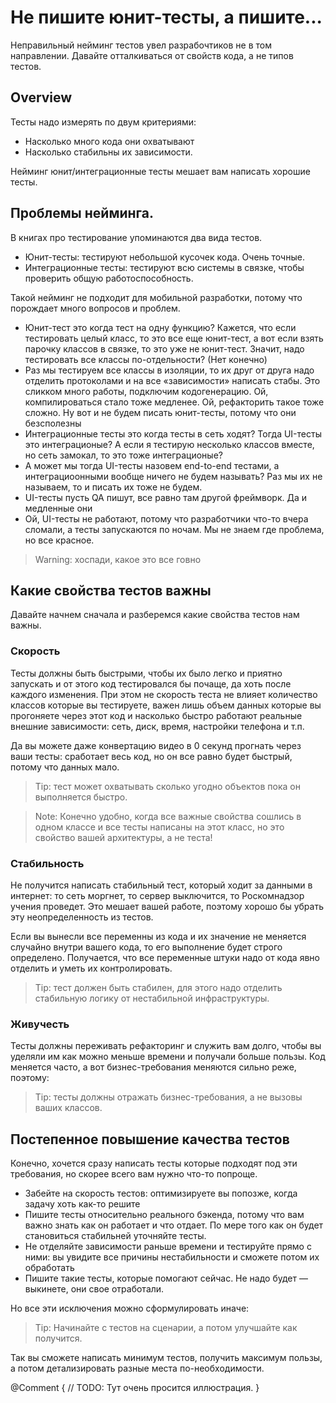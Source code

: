 # Не пишите юнит-тесты, а пишите...

Неправильный нейминг тестов увел разрабочтиков не в том направлении. Давайте отталкиваться от свойств кода, а не типов тестов.


## Overview

Тесты надо измерять по двум критериями:
- Насколько много кода они охватывают
- Насколько стабильны их зависимости. 

Нейминг юнит/интеграционные тесты мешает вам написать хорошие тесты. 


## Проблемы нейминга. 

В книгах про тестирование упоминаются два вида тестов. 
- Юнит-тесты: тестируют небольшой кусочек кода. Очень точные. 
- Интеграционные тесты: тестируют всю системы в связке, чтобы проверить общую работоспособность. 

Такой нейминг не подходит для мобильной разработки, потому что порождает много вопросов и проблем. 

- Юнит-тест это когда тест на одну функцию? Кажется, что если тестировать целый класс, то это все еще юнит-тест, а вот если взять парочку классов в связке, то это уже не юнит-тест. Значит, надо тестировать все классы по-отдельности? (Нет конечно)
- Раз мы тестируем все классы в изоляции, то их друг от друга надо отделить протоколами и на все «зависимости» написать стабы. Это сликком много работы, подключим кодогенерацию. Ой, компилироваться стало тоже медленее. Ой, рефакторить такое тоже сложно. Ну вот и не будем писать юнит-тесты, потому что они безсполезны
- Интеграционные тесты это когда тесты в сеть ходят? Тогда UI-тесты это интеграционые? А если я тестирую несколько классов вместе, но сеть замокал, то это тоже интеграционые? 
- А может мы тогда UI-тесты назовем end-to-end тестами, а интеграциоонными вообще ничего не будем называть? Раз мы их не называем, то и писать их тоже не будем. 
- UI-тесты пусть QA пишут, все равно там другой фреймворк. Да и медленные они
- Ой, UI-тесты не работают, потому что разработчики что-то вчера сломали, а тесты запускаются по ночам. Мы не знаем где проблема, но все красное. 

> Warning: хоспади, какое это все говно



## Какие свойства тестов важны

Давайте начнем сначала и разберемся какие свойства тестов нам важны. 

### Скорость
Тесты должны быть быстрыми, чтобы их было легко и приятно запускать и от этого код тестировался бы почаще, да хоть после каждого изменения. При этом не скорость теста не влияет количество классов которые вы тестируете, важен лишь объем данных которые вы прогоняете через этот код и насколько быстро работают реальные внешние зависимости: сеть, диск, время, настройки телефона и т.п. 

Да вы можете даже конвертацию видео в 0 секунд прогнать через ваши тесты: сработает весь код, но он все равно будет быстрый, потому что данных мало. 

> Tip: тест может охватывать сколько угодно объектов пока он выполняется быстро.

> Note: Конечно удобно, когда все важные свойства сошлись в одном классе и все тесты написаны на этот класс, но это свойство вашей архитектуры, а не теста!


### Стабильность
Не получится написать стабильный тест, который ходит за данными в интернет: то сеть моргнет, то сервер выключится, то Роскомнадзор учения проведет. Это мешает вашей работе, поэтому хорошо бы убрать эту неопределенность из тестов. 

Если вы вынесли все переменны из кода и их значение не меняется случайно внутри вашего кода, то его выполнение будет строго определено. Получается, что все переменные штуки надо от кода явно отделить и уметь их контролировать.  

> Tip: тест должен быть стабилен, для этого надо отделить стабильную логику от нестабильной инфраструктуры.


### Живучесть

Тесты должны переживать рефакторинг и служить вам долго, чтобы вы уделяли им как можно меньше времени и получали больше пользы. Код меняется часто, а вот бизнес-требования меняются сильно реже, поэтому:

> Tip: тесты должны отражать бизнес-требования, а не вызовы ваших классов.     


## Постепенное повышение качества тестов

Конечно, хочется сразу написать тесты которые подходят под эти требования, но скорее всего вам нужно что-то попроще. 

- Забейте на скорость тестов: оптимизируете вы попозже, когда задачу хоть как-то решите
- Пишите тесты относительно реального бэкенда, потому что вам важно знать как он работает и что отдает. По мере того как он будет становиться стабильней уточняйте тесты. 
- Не отделяйте зависимости раньше времени и тестируйте прямо с ними: вы увидите все причины нестабильности и сможете потом их обработать
- Пишите такие тесты, которые помогают сейчас. Не надо будет — выкинете, они свое отработали. 

Но все эти исключения можно сформулировать иначе:

> Tip: Начинайте с тестов на сценарии, а потом улучшайте как получится. 

Так вы сможете написать минимум тестов, получить максимум пользы, а потом детализировать разные места по-необходимости. 

@Comment {
    // TODO: Тут очень просится иллюстрация. 
}



